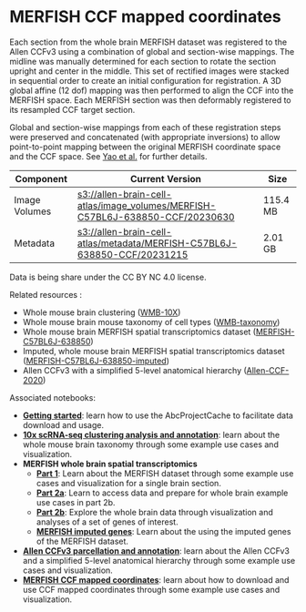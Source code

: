 # MERFISH CCF mapped coordinates

Each section from the whole brain MERFISH dataset was registered to the Allen
CCFv3 using a combination of global and section-wise mappings. The midline was
manually determined for each section to rotate the section upright and center
in the middle. This set of rectified images were stacked in sequential order to
create an initial configuration for registration. A 3D global affine (12 dof)
mapping was then performed to align the CCF into the MERFISH space. Each
MERFISH section was then deformably registered to its resampled CCF target
section.

Global and section-wise mappings from each of these registration steps were
preserved and concatenated (with appropriate inversions) to allow
point-to-point mapping between the original MERFISH coordinate space and the
CCF space. See [Yao et al.](https://doi.org/10.1101/2023.03.06.531121) for further details.

| Component | Current Version | Size |
|---|--|---|
| Image Volumes | [s3://allen-brain-cell-atlas/image_volumes/MERFISH-C57BL6J-638850-CCF/20230630](https://allen-brain-cell-atlas.s3.us-west-2.amazonaws.com/index.html#image_volumes/MERFISH-C57BL6J-638850-CCF/20230630/) | 115.4 MB |
| Metadata | [s3://allen-brain-cell-atlas/metadata/MERFISH-C57BL6J-638850-CCF/20231215](https://allen-brain-cell-atlas.s3.us-west-2.amazonaws.com/index.html#metadata/MERFISH-C57BL6J-638850-CCF/20231215/) | 2.01 GB |

Data is being share under the CC BY NC 4.0 license.

Related resources :
* Whole mouse brain clustering ([WMB-10X](WMB-10X.md))
* Whole mouse brain mouse taxonomy of cell types ([WMB-taxonomy](WMB-taxonomy.md))
* Whole mouse brain MERFISH spatial transcriptomics dataset ([MERFISH-C57BL6J-638850](MERFISH-C57BL6J-638850.md))
* Imputed, whole mouse brain MERFISH spatial transcriptomics dataset ([MERFISH-C57BL6J-638850-imputed](MERFISH-C57BL6J-638850-imputed.md))
* Allen CCFv3 with a simplified 5-level anatomical hierarchy ([Allen-CCF-2020](Allen-CCF-2020.md))

Associated notebooks:
* [**Getting started**](../notebooks/getting_started.ipynb): learn how to use the AbcProjectCache to
  facilitate data download and usage.
* [**10x scRNA-seq clustering analysis and annotation**](../notebooks/cluster_annotation_tutorial.ipynb): learn about the
  whole mouse brain taxonomy through some example use cases and visualization.
* **MERFISH whole brain spatial transcriptomics**
  * [**Part 1**](../notebooks/merfish_tutorial_part_1.ipynb): Learn about the MERFISH dataset through some example use
    cases and visualization for a single brain section.
  * [**Part 2a**](../notebooks/merfish_tutorial_part_2a.ipynb): Learn to access data and prepare for whole brain
    example use cases in part 2b.
  * [**Part 2b**](../notebooks/merfish_tutorial_part_2b.ipynb): Explore the whole brain data through visualization and
    analyses of a set of genes of interest.
  * [**MERFISH imputed genes**](../notebooks/merfish_imputed_genes_example.ipynb):
    Learn about the using the imputed genes of the MERFISH dataset.
* [**Allen CCFv3 parcellation and annotation**](../notebooks/ccf_and_parcellation_annotation_tutorial.ipynb): learn about the Allen
  CCFv3 and a simplified 5-level anatomical hierarchy through some example use
  cases and visualization.
* [**MERFISH CCF mapped coordinates**](../notebooks/merfish_ccf_registration_tutorial.ipynb): learn about how to download and
  use CCF mapped coordinates through some example use cases and visualization.


